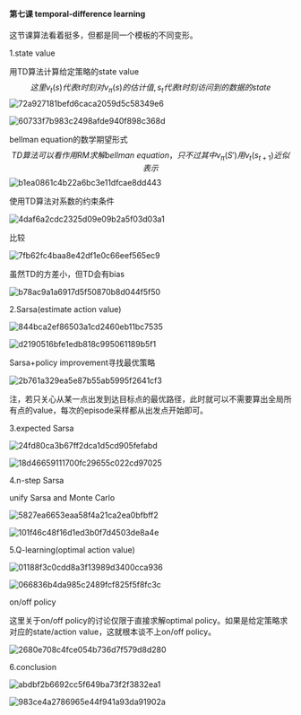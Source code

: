 #### 第七课 temporal-difference learning

这节课算法看着挺多，但都是同一个模板的不同变形。

1.state value

用TD算法计算给定策略的state value
$$
这里v_t(s) 代表t时刻对v_{\pi}(s)的估计值,s_t代表t时刻访问到的数据的state
$$
![72a927181befd6caca2059d5c58349e6](assets/72a927181befd6caca2059d5c58349e6.png)

![60733f7b983c2498afde940f898c368d](assets/60733f7b983c2498afde940f898c368d.png)

bellman equation的数学期望形式
$$
TD算法可以看作用RM求解bellman\ equation，只不过其中v_{\pi}(S\prime)用v_t(s_{t+1})近似表示
$$
![b1ea0861c4b22a6bc3e11dfcae8dd443](assets/b1ea0861c4b22a6bc3e11dfcae8dd443.png)

使用TD算法对系数的约束条件

![4daf6a2cdc2325d09e09b2a5f03d03a1](assets/4daf6a2cdc2325d09e09b2a5f03d03a1.png)

比较

![7fb62fc4baa8e42df1e0c66eef565ec9](assets/7fb62fc4baa8e42df1e0c66eef565ec9.png)

虽然TD的方差小，但TD会有bias

![b78ac9a1a6917d5f50870b8d044f5f50](assets/b78ac9a1a6917d5f50870b8d044f5f50.png)

2.Sarsa(estimate action value)

![844bca2ef86503a1cd2460eb11bc7535](assets/844bca2ef86503a1cd2460eb11bc7535.png)

![d2190516bfe1edb818c995061189b5f1](assets/d2190516bfe1edb818c995061189b5f1.png)

Sarsa+policy improvement寻找最优策略

![2b761a329ea5e87b55ab5995f2641cf3](assets/2b761a329ea5e87b55ab5995f2641cf3.png)

注，若只关心从某一点出发到达目标点的最优路径，此时就可以不需要算出全局所有点的value，每次的episode采样都从出发点开始即可。

3.expected Sarsa

![24fd80ca3b67ff2dca1d5cd905fefabd](assets/24fd80ca3b67ff2dca1d5cd905fefabd.png)

![18d46659111700fc29655c022cd97025](assets/18d46659111700fc29655c022cd97025.png)

4.n-step Sarsa

unify Sarsa and Monte Carlo

![5827ea6653eaa58f4a21ca2ea0bfbff2](assets/5827ea6653eaa58f4a21ca2ea0bfbff2.png)

![101f46c48f16d1ed3b0f7d4503de8a4e](assets/101f46c48f16d1ed3b0f7d4503de8a4e.png)

5.Q-learning(optimal action value)

![01188f3c0cdd8a3f13989d3400cca936](assets/01188f3c0cdd8a3f13989d3400cca936.png)

![066836b4da985c2489fcf825f5f8fc3c](assets/066836b4da985c2489fcf825f5f8fc3c.png)

on/off policy

这里关于on/off policy的讨论仅限于直接求解optimal policy。如果是给定策略求对应的state/action value，这就根本谈不上on/off policy。

![2680e708c4fce054b736d7f579d8d280](assets/2680e708c4fce054b736d7f579d8d280.png)

6.conclusion

![abdbf2b6692cc5f649ba73f2f3832ea1](assets/abdbf2b6692cc5f649ba73f2f3832ea1.png)

![983ce4a2786965e44f941a93da91902a](assets/983ce4a2786965e44f941a93da91902a.png)
